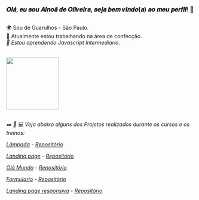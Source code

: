    <h3>𝑶𝒍𝒂́, 𝒆𝒖 𝒔𝒐𝒖 𝑨𝒊𝒏𝒐𝒂̃ 𝒅𝒆 𝑶𝒍𝒊𝒗𝒆𝒊𝒓𝒂, 𝒔𝒆𝒋𝒂 𝒃𝒆𝒎 𝒗𝒊𝒏𝒅𝒐(𝒂) 𝒂𝒐 𝒎𝒆𝒖 𝒑𝒆𝒓𝒇𝒊𝒍! 👋</h3>
    <h2 dir="auto"></h2>
🌍 Sou de Guarulhos - São Paulo.<br>
🚀 Atualmente estou trabalhando na área de confecção.<br>
<i>🧠 Estou aprendendo Javascript Intermediario.<br><br>


<img height="140em" src="https://camo.githubusercontent.com/acb4ad3659622203bf3dc21040a6b9e161bc90a965feb128e654ffc71ba18e0e/68747470733a2f2f6769746875622d726561646d652d73746174732e76657263656c2e6170702f6170692f746f702d6c616e67732f3f757365726e616d653d68656c656e612d4c756a616e2d476f6d6573266c61796f75743d636f6d70616374266c616e67735f636f756e743d37267468656d653d68696768636f6e7472617374" style="max-width: 100%;"><br>
    <h2 dir="auto"></h2>

✒️ 📖 💻 Veja abaixo alguns dos Projetos realizados durante os cursos e os treinos:

<a href="https://ainoa22.github.io/Lampada/" rel="nofollow">Lâmpada</a> - <a href="https://github.com/Ainoa22/Lampada">Repositório</a>
  
<a href="https://ainoa22.github.io/Landing-page/" rel="nofollow">Landing page</a> - <a href="https://github.com/Ainoa22/Landing-page">Repositório</a>

<a href="https://ainoa22.github.io/Ola-Mundo/" rel="nofollow">Olá Mundo</a> - <a href="https://github.com/Ainoa22/Ola-Mundo">Repositório</a>

<a href="https://ainoa22.github.io/Formulario/" rel="nofollow">Formulario</a> - <a href="https://github.com/Ainoa22/Formulario">Repositório</a>
  
 <a href="https://ainoa22.github.io/landing-page-responsiva/" rel="nofollow">Landing page responsiva</a> - <a href="https://github.com/Ainoa22/landing-page-responsiva">Repositório</a> 
  
